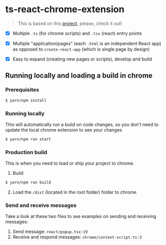 # ts-react-chrome-extension

> This is based on this [project](https://github.com/Samic8/Hippocampus), please, check it out!

- [x] Multiple `.ts` (for chrome scripts) and `.tsx` (react) entry points
- [x] Multiple "application/pages" (each `.html` is an independent React app) as opposed to `create-react-app` (which is single page by design)
- [x] Easy to expand (creating new pages or scripts), develop and build


## Running locally and loading a build in chrome

### Prerequisites

```bash
$ yarn/npm install
```

### Running locally

This will automatically run a build on code changes, so you don't need to update the local chrome extension to see your changes


```bash
$ yarn/npm run start
```

### Production build

This is when you need to load or ship your project to chrome.

1) Build

```bash
$ yarn/npm run build
```

2) Load the `/dist` (located in the root folder) folder to chrome.

### Send and receive messages

Take a look at these two files to see examples on sending and receiving messages:

1. Send message: `react/popup.tsx:19`
2. Receive and respond messages: `chrome/content-script.ts:3`
